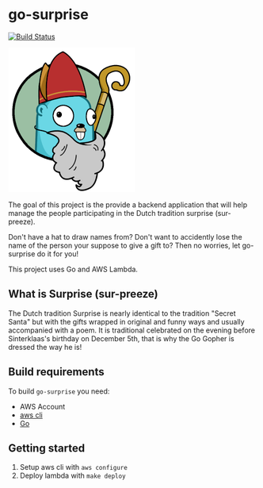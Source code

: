 # go-surprise

[![Build Status](https://travis-ci.com/BattleBas/go-surprise.svg?branch=master)](https://travis-ci.com/BattleBas/go-surprise)

![alt text](assets/surprise_logo.png "logo")

The goal of this project is the provide a backend application that will help
manage the people participating in the Dutch tradition surprise (sur-preeze).

Don't have a hat to draw names from? Don't want to accidently lose the name of the person your suppose to give a gift to? Then no worries, let go-surprise do it for you!

This project uses Go and AWS Lambda.

## What is Surprise (sur-preeze)

The Dutch tradition Surprise is nearly identical to the tradition "Secret Santa" but with the gifts wrapped in original and funny ways and usually accompanied with a poem. It is traditional celebrated on the evening before Sinterklaas's birthday on December 5th, that is why the Go Gopher is dressed the way he is!

## Build requirements

To build `go-surprise` you need:

* AWS Account
* [aws cli](https://aws.amazon.com/cli/)
* [Go](https://golang.org/dl/)

## Getting started

1. Setup aws cli with `aws configure`
2. Deploy lambda with `make deploy`
